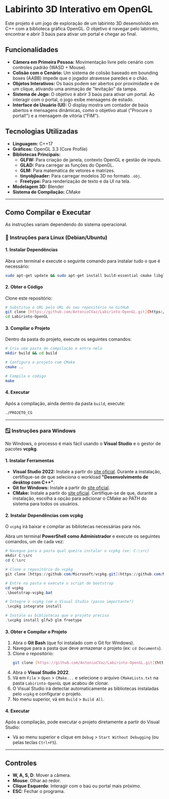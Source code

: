 # Labirinto 3D Interativo em OpenGL

Este projeto é um jogo de exploração de um labirinto 3D desenvolvido em C++ com a biblioteca gráfica OpenGL. O objetivo é navegar pelo labirinto, encontrar e abrir 3 baús para ativar um portal e chegar ao final.

## Funcionalidades

* **Câmera em Primeira Pessoa:** Movimentação livre pelo cenário com controles padrão (WASD + Mouse).
* **Colisão com o Cenário:** Um sistema de colisão baseado em bounding boxes (AABB) impede que o jogador atravesse paredes e o chão.
* **Objetos Interativos:** Os baús podem ser abertos por proximidade e de um clique, ativando uma animação de "levitação" da tampa.
* **Sistema de Jogo:** O objetivo é abrir 3 baús para ativar um portal. Ao interagir com o portal, o jogo exibe mensagens de estado.
* **Interface de Usuário (UI):** O display mostra um contador de baús abertos e mensagens dinâmicas, como o objetivo atual ("Procure o portal!") e a mensagem de vitória ("FIM").

## Tecnologias Utilizadas

* **Linguagem:** C++17
* **Gráficos:** OpenGL 3.3 (Core Profile)
* **Bibliotecas Principais:**
    * **GLFW:** Para criação de janela, contexto OpenGL e gestão de inputs.
    * **GLAD:** Para carregar as funções do OpenGL.
    * **GLM:** Para matemática de vetores e matrizes.
    * **tinyobjloader:** Para carregar modelos 3D no formato `.obj`.
    * **Freetype:** Para renderização de texto e da UI na tela.
* **Modelagem 3D:** Blender
* **Sistema de Compilação:** CMake

---

## Como Compilar e Executar

As instruções variam dependendo do sistema operacional.

### 🐧 Instruções para Linux (Debian/Ubuntu)

#### 1. Instalar Dependências

Abra um terminal e execute o seguinte comando para instalar tudo o que é necessário:
```bash
sudo apt-get update && sudo apt-get install build-essential cmake libglfw3-dev libglm-dev libfreetype-dev git
```

#### 2. Obter o Código

Clone este repositório:
```bash
# Substitua o URL pelo URL do seu repositório no GitHub
git clone [https://github.com/AntonioCVaz/Labirinto-OpenGL.git](https://github.com/AntonioCVaz/Labirinto-OpenGL.git)
cd Labirinto-OpenGL
```

#### 3. Compilar o Projeto

Dentro da pasta do projeto, execute os seguintes comandos:
```bash
# Cria uma pasta de compilação e entra nela
mkdir build && cd build

# Configura o projeto com CMake
cmake ..

# Compila o código
make
```

#### 4. Executar

Após a compilação, ainda dentro da pasta `build`, execute:
```bash
./PROJETO_CG
```

---

### 🪟 Instruções para Windows

No Windows, o processo é mais fácil usando o **Visual Studio** e o gestor de pacotes **vcpkg**.

#### 1. Instalar Ferramentas

* **Visual Studio 2022:** Instale a partir do [site oficial](https://visualstudio.microsoft.com/pt-br/vs/). Durante a instalação, certifique-se de que seleciona o workload **"Desenvolvimento de desktop com C++"**.
* **Git for Windows:** Instale a partir do [site oficial](https://git-scm.com/download/win).
* **CMake:** Instale a partir do [site oficial](https://cmake.org/download/). Certifique-se de que, durante a instalação, escolha a opção para adicionar o CMake ao PATH do sistema para todos os usuários.

#### 2. Instalar Dependências com vcpkg

O `vcpkg` irá baixar e compilar as bibliotecas necessárias para nós.

Abra um terminal **PowerShell como Administrador** e execute os seguintes comandos, um de cada vez:

```powershell
# Navegue para a pasta qual queira instalar o vcpkg (ex: C:\src)
mkdir C:\src
cd C:\src

# Clone o repositório do vcpkg
git clone [https://github.com/Microsoft/vcpkg.git](https://github.com/Microsoft/vcpkg.git)

# Entre na pasta e execute o script de bootstrap
cd vcpkg
.\bootstrap-vcpkg.bat

# Integre o vcpkg com o Visual Studio (passo importante!)
.\vcpkg integrate install

# Instale as bibliotecas que o projeto precisa
.\vcpkg install glfw3 glm freetype
```

#### 3. Obter e Compilar o Projeto

1.  Abra o **Git Bash** (que foi instalado com o Git for Windows).
2.  Navegue para a pasta que deve armazenar o projeto (ex: `cd Documents`).
3.  Clone o repositório:
    ```bash
    git clone [https://github.com/AntonioCVaz/Labirinto-OpenGL.git](https://github.com/AntonioCVaz/Labirinto-OpenGL.git)
    ```
4.  Abra o **Visual Studio 2022**.
5.  Vá em `File` > `Open` > `CMake...` e selecione o arquivo `CMakeLists.txt` na pasta `Labirinto-OpenGL` que acabou de clonar.
6.  O Visual Studio irá detectar automaticamente as bibliotecas instaladas pelo `vcpkg` e configurar o projeto.
7.  No menu superior, vá em `Build` > `Build All`.

#### 4. Executar

Após a compilação, pode executar o projeto diretamente a partir do Visual Studio:
* Vá ao menu superior e clique em `Debug` > `Start Without Debugging` (ou pelas teclas `Ctrl+F5`).

---

## Controles

* **W, A, S, D**: Mover a câmera.
* **Mouse**: Olhar ao redor.
* **Clique Esquerdo**: Interagir com o baú ou portal mais próximo.
* **ESC**: Fechar o programa.
